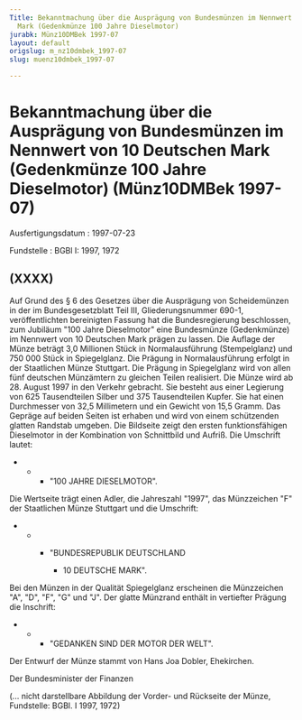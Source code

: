 ```yaml
---
Title: Bekanntmachung über die Ausprägung von Bundesmünzen im Nennwert von 10 Deutschen
  Mark (Gedenkmünze 100 Jahre Dieselmotor)
jurabk: Münz10DMBek 1997-07
layout: default
origslug: m_nz10dmbek_1997-07
slug: muenz10dmbek_1997-07

---
```


# Bekanntmachung über die Ausprägung von Bundesmünzen im Nennwert von 10 Deutschen Mark (Gedenkmünze 100 Jahre Dieselmotor) (Münz10DMBek 1997-07)

Ausfertigungsdatum
:   1997-07-23

Fundstelle
:   BGBl I: 1997, 1972

## (XXXX)

Auf Grund des § 6 des Gesetzes über die Ausprägung von Scheidemünzen
in der im Bundesgesetzblatt Teil III, Gliederungsnummer 690-1,
veröffentlichten bereinigten Fassung hat die Bundesregierung
beschlossen, zum Jubiläum "100 Jahre Dieselmotor" eine Bundesmünze
(Gedenkmünze) im Nennwert von 10 Deutschen Mark prägen zu lassen.
Die Auflage der Münze beträgt 3,0 Millionen Stück in Normalausführung
(Stempelglanz) und 750 000 Stück in Spiegelglanz. Die Prägung in
Normalausführung erfolgt in der Staatlichen Münze Stuttgart. Die
Prägung in Spiegelglanz wird von allen fünf deutschen Münzämtern zu
gleichen Teilen realisiert.
Die Münze wird ab 28. August 1997 in den Verkehr gebracht. Sie besteht
aus einer Legierung von 625 Tausendteilen Silber und 375 Tausendteilen
Kupfer. Sie hat einen Durchmesser von 32,5 Millimetern und ein Gewicht
von 15,5 Gramm. Das Gepräge auf beiden Seiten ist erhaben und wird von
einem schützenden glatten Randstab umgeben.
Die Bildseite zeigt den ersten funktionsfähigen Dieselmotor in der
Kombination von Schnittbild und Aufriß. Die Umschrift lautet:

*
    *
        *   "100 JAHRE DIESELMOTOR".









Die Wertseite trägt einen Adler, die Jahreszahl "1997", das
Münzzeichen "F" der Staatlichen Münze Stuttgart und die Umschrift:

*
    *
        *   "BUNDESREPUBLIK DEUTSCHLAND

            *   10 DEUTSCHE MARK".












Bei den Münzen in der Qualität Spiegelglanz erscheinen die Münzzeichen
"A", "D", "F", "G" und "J".
Der glatte Münzrand enthält in vertiefter Prägung die Inschrift:

*
    *
        *   "GEDANKEN SIND DER MOTOR DER WELT".









Der Entwurf der Münze stammt von Hans Joa Dobler, Ehekirchen.

Der Bundesminister der Finanzen

(... nicht darstellbare Abbildung der Vorder- und Rückseite der Münze,
Fundstelle: BGBl. I 1997, 1972)

